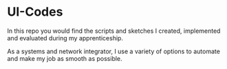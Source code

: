 # UI-Codes
In this repo you would find the scripts and sketches I created, implemented and evaluated during my apprenticeship. 


As a systems and network integrator, I use a variety of options to automate and make my job as smooth as possible.
